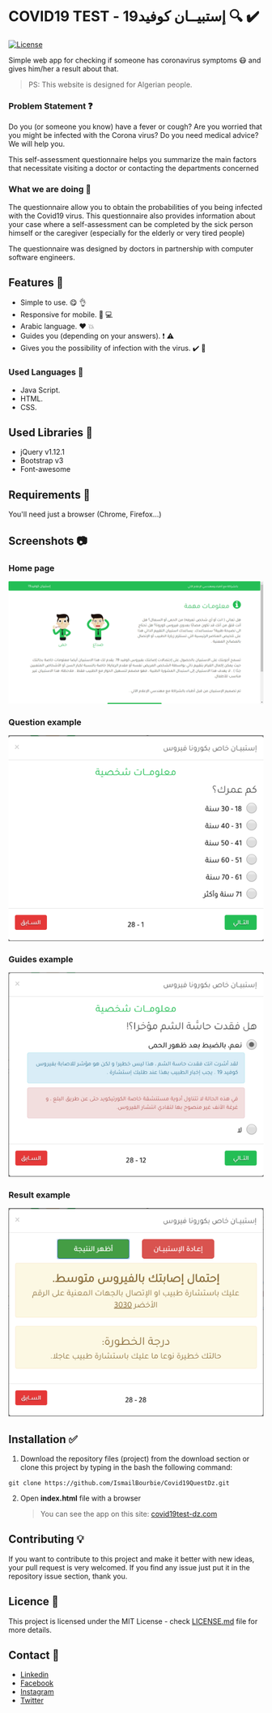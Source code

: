# COVID19 TEST - إستبيــان كوفيد19 :mag: :heavy_check_mark:

[![License](https://img.shields.io/badge/License-MIT-blue.svg)](LICENSE)

Simple web app for checking if someone has coronavirus symptoms :mask: and gives him/her a result about that.

> PS: This website is designed for Algerian people.

### Problem Statement :question:

Do you (or someone you know) have a fever or cough? Are you worried that you might be infected with the Corona virus? Do you need medical advice? We will help you.

This self-assessment questionnaire helps you summarize the main factors that necessitate visiting a doctor or contacting the departments concerned

### What we are doing :100:

The questionnaire allow you to obtain the probabilities of you being infected with the Covid19 virus. This questionnaire also provides information about your case where a self-assessment can be completed by the sick person himself or the caregiver (especially for the elderly or very tired people)

The questionnaire was designed by doctors in partnership with computer software engineers.

## Features :pushpin:

- Simple to use. :yum: :ok_hand:
- Responsive for mobile. :iphone: :computer:
- Arabic language. :heart: :boom:
- Guides you (depending on your answers). :heavy_exclamation_mark: :warning:
- Gives you the possibility of infection with the virus. :heavy_check_mark: :page_with_curl:

### Used Languages :hammer:

- Java Script.
- HTML.
- CSS.

## Used Libraries :file_folder:

- jQuery v1.12.1
- Bootstrap v3
- Font-awesome

## Requirements :pencil:

You'll need just a browser (Chrome, Firefox...)

## Screenshots :camera:

### Home page

![Home page](screenshots/home.png)

### Question example

![Question example](screenshots/question.png)

### Guides example

![Guides example](screenshots/guides.png)

### Result example

![Result example](screenshots/result.png)

## Installation :white_check_mark:

1. Download the repository files (project) from the download section or clone this project by typing in the bash the following command:

```
git clone https://github.com/IsmailBourbie/Covid19QuestDz.git
```

2. Open **index.html** file with a browser

   > You can see the app on this site: [covid19test-dz.com](https://covid19test-dz.com/)

## Contributing :bulb:

If you want to contribute to this project and make it better with new ideas, your pull request is very welcomed. If you find any issue just put it in the repository issue section, thank you.

## Licence :page_facing_up:

This project is licensed under the MIT License - check [LICENSE.md](LICENSE) file for more details.

## Contact :e-mail:

- [Linkedin](https://www.linkedin.com/in/ismail-bourbie)
- [Facebook](https://www.facebook.com/ismail.bourbie)
- [Instagram](https://www.instagram.com/ismail_bourbie)
- [Twitter](https://twitter.com/Ismail_bourbie)
